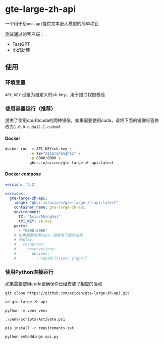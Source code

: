 # gte-large-zh-api

一个用于给`one-api`提供文本嵌入模型的简单项目

测试通过的客户端：
- FastGPT
- 小幻助理


## 使用

### 环境变量
`API_KEY` 设置为自定义的sk-key，用于接口权限校验


### 使用容器运行（推荐）

提供了使用cpu和cuda的两种镜像，如果需要使用cuda，请将下面的镜像标签修改为`1.0.0-cuda12.1-cudnn8`

#### Docker
```bash
docker run -e API_KEY=sk-key \
           -e TZ="Asia/Shanghai" \
           -p 8000:8000 \
           ghcr.io/azicen/gte-large-zh-api:latest
```

#### Docker compose
```yaml
version: '3.2'

services:
  gte-large-zh-api:
    image: "ghcr.io/azicen/gte-large-zh-api:latest"
    container_name: gte-large-zh-api
    environment:
      TZ: "Asia/Shanghai"
      API_KEY: sk-key
    ports:
      - "8000:8000"
	# 如果需要使用cuda，请取消下面的注释
    # deploy:
    #   resources:
    #     reservations:
    #       devices:
    #         - capabilities: ["gpu"]
```


### 使用Python直接运行

如果需要使用cuda请确保你已经安装了相应的驱动

```
git clone https://github.com/azicen/gte-large-zh-api.git

cd gte-large-zh-api

python -m venv venv

.\venv\Scripts\Activate.ps1

pip install -r requirements.txt

python embeddings-api.py
```
